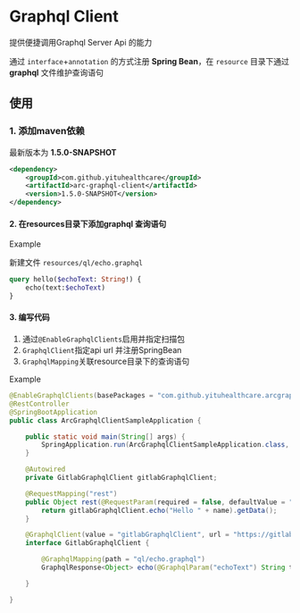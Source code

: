 # Graphql Client

提供便捷调用Graphql Server Api 的能力

通过 `interface`+`annotation` 的方式注册 **Spring Bean**，在 `resource` 目录下通过 **graphql** 文件维护查询语句

## 使用

### 1. 添加maven依赖

最新版本为 **1.5.0-SNAPSHOT**

```xml
<dependency>
    <groupId>com.github.yituhealthcare</groupId>
    <artifactId>arc-graphql-client</artifactId>
    <version>1.5.0-SNAPSHOT</version>
</dependency>
```
#### 2. 在resources目录下添加graphql 查询语句 

Example

新建文件 `resources/ql/echo.graphql`

```graphql
query hello($echoText: String!) {
    echo(text:$echoText)
}
```

#### 3. 编写代码 

1. 通过`@EnableGraphqlClients`启用并指定扫描包
2. `GraphqlClient`指定api url 并注册SpringBean
3. `GraphqlMapping`关联resource目录下的查询语句

Example

```java
@EnableGraphqlClients(basePackages = "com.github.yituhealthcare.arcgraphqlclientsample")
@RestController
@SpringBootApplication
public class ArcGraphqlClientSampleApplication {

    public static void main(String[] args) {
        SpringApplication.run(ArcGraphqlClientSampleApplication.class, args);
    }

    @Autowired
    private GitlabGraphqlClient gitlabGraphqlClient;

    @RequestMapping("rest")
    public Object rest(@RequestParam(required = false, defaultValue = "Arc") String name) {
        return gitlabGraphqlClient.echo("Hello " + name).getData();
    }

    @GraphqlClient(value = "gitlabGraphqlClient", url = "https://gitlab.com/api/graphql")
    interface GitlabGraphqlClient {

        @GraphqlMapping(path = "ql/echo.graphql")
        GraphqlResponse<Object> echo(@GraphqlParam("echoText") String text);

    }

}
```